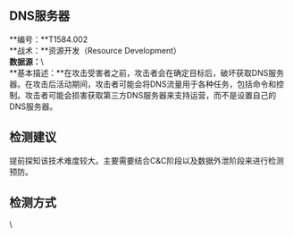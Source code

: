 ## DNS服务器  
**编号：**T1584.002  
**战术：**资源开发（Resource Development）  
**数据源：**\  
**基本描述：**在攻击受害者之前，攻击者会在确定目标后，破坏获取DNS服务器。在攻击后活动期间，攻击者可能会将DNS流量用于各种任务，包括命令和控制。攻击者可能会损害获取第三方DNS服务器来支持运营，而不是设置自己的DNS服务器。  
## 检测建议  
提前探知该技术难度较大。主要需要结合C&C阶段以及数据外泄阶段来进行检测预防。  
## 检测方式  
\